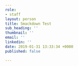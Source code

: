 ```yaml
---
role:
- staff
layout: person
title: Smackdown Test
sub_heading: ''
thumbnail: ''
email: ''
linkedin: ''
date: 2019-01-31 13:33:34 +0000
published: false

---
```

